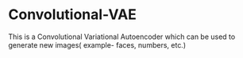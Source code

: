 # Convolutional-VAE
This is a Convolutional Variational Autoencoder which can be used to generate new images( example- faces, numbers, etc.)
